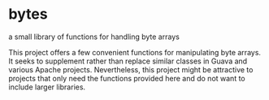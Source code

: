 bytes
=======

a small library of functions for handling byte arrays

This project offers a few convenient functions for 
manipulating byte arrays.   It seeks to supplement
rather than replace similar classes in Guava and
various Apache projects.  Nevertheless, this 
project might be attractive to projects that only
need the functions provided here and do not want
to include larger libraries.


